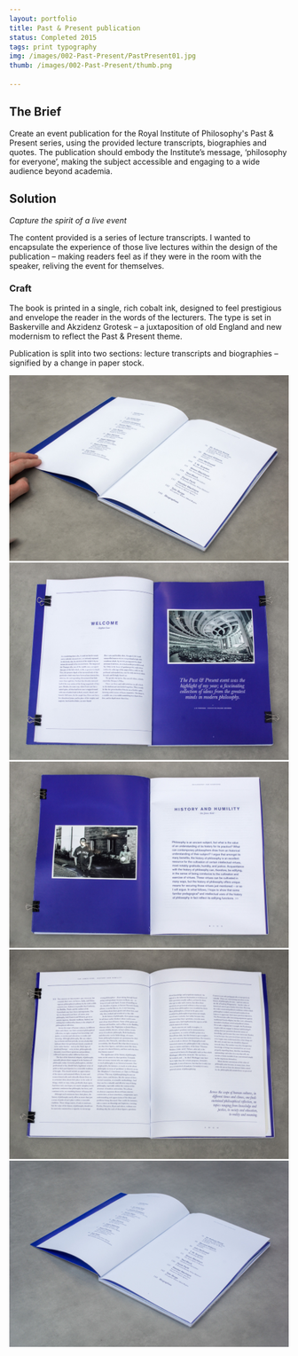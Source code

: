 ```yaml
---
layout: portfolio
title: Past & Present publication
status: Completed 2015
tags: print typography
img: /images/002-Past-Present/PastPresent01.jpg
thumb: /images/002-Past-Present/thumb.png

---
```


## The Brief
Create an event publication for the Royal Institute of Philosophy's Past & Present series, using the provided lecture transcripts, biographies and quotes. 
The publication should embody the Institute’s message, ‘philosophy for everyone’, making the subject accessible and engaging to a wide audience beyond academia.

## Solution
*Capture the spirit of a live event*

The content provided is a series of lecture transcripts. I wanted to encapsulate the experience of those live lectures within the design of the publication – making readers feel as if they were in the room with the speaker, reliving the event for themselves.

### Craft
The book is printed in a single, rich cobalt ink, designed to feel prestigious and envelope the reader in the words of the lecturers. The type is set in Baskerville and Akzidenz Grotesk – a juxtaposition of old England and new modernism to reflect the Past & Present theme.

Publication is split into two sections: lecture transcripts and biographies – signified by a change in paper stock.

<section>
	<img src="/images/002-Past-Present/PastPresent02@2x.jpg" alt="pastandpresent" class="full">
	<img src="/images/002-Past-Present/PastPresent03@2x.jpg" alt="pastandpresent" class="full">
	<img src="/images/002-Past-Present/PastPresent04@2x.jpg" alt="pastandpresent" class="full">
	<img src="/images/002-Past-Present/PastPresent05@2x.jpg" alt="pastandpresent" class="full">
	<img src="/images/002-Past-Present/PastPresent06@2x.jpg" alt="pastandpresent" class="full">
</section>